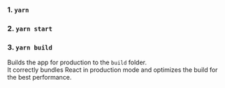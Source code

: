 ### 1. `yarn`

### 2. `yarn start`

### 3. `yarn build`

Builds the app for production to the `build` folder.<br />
It correctly bundles React in production mode and optimizes the build for the best performance.
